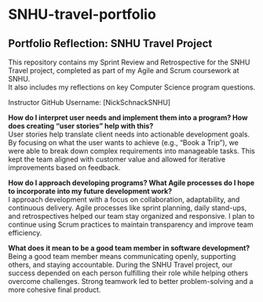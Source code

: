 # SNHU-travel-portfolio
## Portfolio Reflection: SNHU Travel Project

This repository contains my Sprint Review and Retrospective for the SNHU Travel project, completed as part of my Agile and Scrum coursework at SNHU.  
It also includes my reflections on key Computer Science program questions.

Instructor GitHub Username: [NickSchnackSNHU]

**How do I interpret user needs and implement them into a program? How does creating “user stories” help with this?**  
User stories help translate client needs into actionable development goals. By focusing on what the user wants to achieve (e.g., “Book a Trip”), we were able to break down complex requirements into manageable tasks. This kept the team aligned with customer value and allowed for iterative improvements based on feedback.

**How do I approach developing programs? What Agile processes do I hope to incorporate into my future development work?**  
I approach development with a focus on collaboration, adaptability, and continuous delivery. Agile processes like sprint planning, daily stand-ups, and retrospectives helped our team stay organized and responsive. I plan to continue using Scrum practices to maintain transparency and improve team efficiency.

**What does it mean to be a good team member in software development?**  
Being a good team member means communicating openly, supporting others, and staying accountable. During the SNHU Travel project, our success depended on each person fulfilling their role while helping others overcome challenges. Strong teamwork led to better problem-solving and a more cohesive final product.

